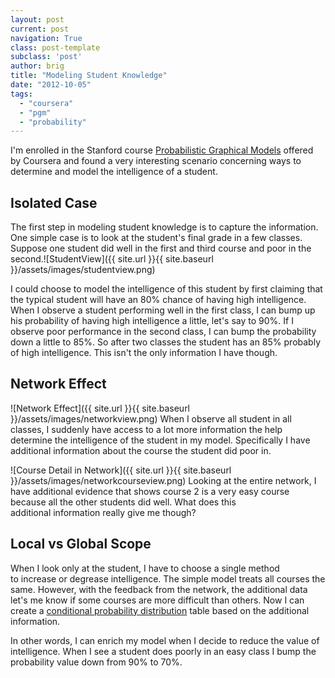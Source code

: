 ```yaml
---
layout: post
current: post
navigation: True
class: post-template
subclass: 'post'
author: brig
title: "Modeling Student Knowledge"
date: "2012-10-05"
tags: 
  - "coursera"
  - "pgm"
  - "probability"
---
```


I'm enrolled in the Stanford course [Probabilistic Graphical Models](https://www.coursera.org/course/pgm) offered by Coursera and found a very interesting scenario concerning ways to determine and model the intelligence of a student.

## Isolated Case

The first step in modeling student knowledge is to capture the information. One simple case is to look at the student's final grade in a few classes. Suppose one student did well in the first and third course and poor in the second.![StudentView]({{ site.url }}{{ site.baseurl }}/assets/images/studentview.png)

I could choose to model the intelligence of this student by first claiming that the typical student will have an 80% chance of having high intelligence. When I observe a student performing well in the first class, I can bump up his probability of having high intelligence a little, let's say to 90%. If I observe poor performance in the second class, I can bump the probability down a little to 85%. So after two classes the student has an 85% probably of high intelligence. This isn't the only information I have though.

## Network Effect

![Network Effect]({{ site.url }}{{ site.baseurl }}/assets/images/networkview.png)
When I observe all student in all classes, I suddenly have access to a lot more information the help determine the intelligence of the student in my model. Specifically I have additional information about the course the student did poor in.

![Course Detail in Network]({{ site.url }}{{ site.baseurl }}/assets/images/networkcourseview.png)
Looking at the entire network, I have additional evidence that shows course 2 is a very easy course because all the other students did well. What does this additional information really give me though?

## Local vs Global Scope

When I look only at the student, I have to choose a single method to increase or degrease intelligence. The simple model treats all courses the same. However, with the feedback from the network, the additional data let's me know if some courses are more difficult than others. Now I can create a [conditional probability distribution](http://en.wikipedia.org/wiki/Marginal_distribution) table based on the additional information.

In other words, I can enrich my model when I decide to reduce the value of intelligence. When I see a student does poorly in an easy class I bump the probability value down from 90% to 70%.

